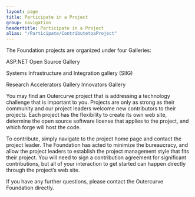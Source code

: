```yaml
---
layout: page
title: Participate in a Project
group: navigation
headertitle: Participate in a Project
alias: "/Participate/ContributetoaProject"
---
```

The Foundation projects are organized under four Galleries:

ASP.NET Open Source Gallery

Systems Infrastructure and Integration gallery (SIIG)

Research Accelerators Gallery
Innovators Gallery

You may find an Outercurve project that is addressing a technology challenge that is important to you. Projects are only as strong as their community and our project leaders welcome new contributors to their projects. Each project has the flexibility to create its own web site, determine the open source software license that applies to the project, and which forge will host the code.

To contribute, simply navigate to the project home page and contact the project leader. The Foundation has acted to minimize the bureaucracy, and allow the project leaders to establish the project management style that fits their project. You will need to sign a contribution agreement for significant contributions, but all of your interaction to get started can happen directly through the project’s web site.

If you have any further questions, please contact the Outercurve Foundation directly.
